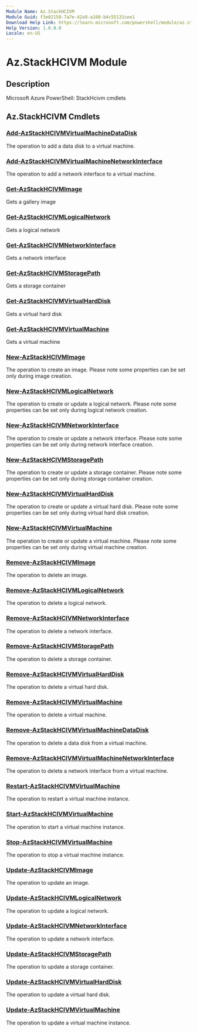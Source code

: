 ```yaml
---
Module Name: Az.StackHCIVM
Module Guid: f3e02158-7a7e-42a9-a160-b4c55131cee1
Download Help Link: https://learn.microsoft.com/powershell/module/az.stackhcivm
Help Version: 1.0.0.0
Locale: en-US
---
```


# Az.StackHCIVM Module
## Description
Microsoft Azure PowerShell: StackHcivm cmdlets

## Az.StackHCIVM Cmdlets
### [Add-AzStackHCIVMVirtualMachineDataDisk](Add-AzStackHCIVMVirtualMachineDataDisk.md)
The operation to add a data disk to a virtual machine.

### [Add-AzStackHCIVMVirtualMachineNetworkInterface](Add-AzStackHCIVMVirtualMachineNetworkInterface.md)
The operation to add a network interface to a virtual machine.

### [Get-AzStackHCIVMImage](Get-AzStackHCIVMImage.md)
Gets a gallery image

### [Get-AzStackHCIVMLogicalNetwork](Get-AzStackHCIVMLogicalNetwork.md)
Gets a logical network

### [Get-AzStackHCIVMNetworkInterface](Get-AzStackHCIVMNetworkInterface.md)
Gets a network interface

### [Get-AzStackHCIVMStoragePath](Get-AzStackHCIVMStoragePath.md)
Gets a storage container

### [Get-AzStackHCIVMVirtualHardDisk](Get-AzStackHCIVMVirtualHardDisk.md)
Gets a virtual hard disk

### [Get-AzStackHCIVMVirtualMachine](Get-AzStackHCIVMVirtualMachine.md)
Gets a virtual machine

### [New-AzStackHCIVMImage](New-AzStackHCIVMImage.md)
The operation to create an image.
Please note some properties can be set only during  image creation.

### [New-AzStackHCIVMLogicalNetwork](New-AzStackHCIVMLogicalNetwork.md)
The operation to create or update a logical network.
Please note some properties can be set only during logical network creation.

### [New-AzStackHCIVMNetworkInterface](New-AzStackHCIVMNetworkInterface.md)
The operation to create or update a network interface.
Please note some properties can be set only during network interface creation.

### [New-AzStackHCIVMStoragePath](New-AzStackHCIVMStoragePath.md)
The operation to create or update a storage container.
Please note some properties can be set only during storage container creation.

### [New-AzStackHCIVMVirtualHardDisk](New-AzStackHCIVMVirtualHardDisk.md)
The operation to create or update a virtual hard disk.
Please note some properties can be set only during virtual hard disk creation.

### [New-AzStackHCIVMVirtualMachine](New-AzStackHCIVMVirtualMachine.md)
The operation to create or update a virtual machine.
Please note some properties can be set only during virtual machine creation.

### [Remove-AzStackHCIVMImage](Remove-AzStackHCIVMImage.md)
The operation to delete an image.

### [Remove-AzStackHCIVMLogicalNetwork](Remove-AzStackHCIVMLogicalNetwork.md)
The operation to delete a logical network.

### [Remove-AzStackHCIVMNetworkInterface](Remove-AzStackHCIVMNetworkInterface.md)
The operation to delete a network interface.

### [Remove-AzStackHCIVMStoragePath](Remove-AzStackHCIVMStoragePath.md)
The operation to delete a storage container.

### [Remove-AzStackHCIVMVirtualHardDisk](Remove-AzStackHCIVMVirtualHardDisk.md)
The operation to delete a virtual hard disk.

### [Remove-AzStackHCIVMVirtualMachine](Remove-AzStackHCIVMVirtualMachine.md)
The operation to delete a virtual machine.

### [Remove-AzStackHCIVMVirtualMachineDataDisk](Remove-AzStackHCIVMVirtualMachineDataDisk.md)
The operation to delete a data disk from a virtual machine.

### [Remove-AzStackHCIVMVirtualMachineNetworkInterface](Remove-AzStackHCIVMVirtualMachineNetworkInterface.md)
The operation to delete a network interface from a virtual machine.

### [Restart-AzStackHCIVMVirtualMachine](Restart-AzStackHCIVMVirtualMachine.md)
The operation to restart a virtual machine instance.

### [Start-AzStackHCIVMVirtualMachine](Start-AzStackHCIVMVirtualMachine.md)
The operation to start a virtual machine instance.

### [Stop-AzStackHCIVMVirtualMachine](Stop-AzStackHCIVMVirtualMachine.md)
The operation to stop a virtual machine instance.

### [Update-AzStackHCIVMImage](Update-AzStackHCIVMImage.md)
The operation to update an image.

### [Update-AzStackHCIVMLogicalNetwork](Update-AzStackHCIVMLogicalNetwork.md)
The operation to update a logical network.

### [Update-AzStackHCIVMNetworkInterface](Update-AzStackHCIVMNetworkInterface.md)
The operation to update a network interface.

### [Update-AzStackHCIVMStoragePath](Update-AzStackHCIVMStoragePath.md)
The operation to update a storage container.

### [Update-AzStackHCIVMVirtualHardDisk](Update-AzStackHCIVMVirtualHardDisk.md)
The operation to update a virtual hard disk.

### [Update-AzStackHCIVMVirtualMachine](Update-AzStackHCIVMVirtualMachine.md)
The operation to update a virtual machine instance.

